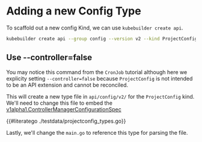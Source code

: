 # Adding a new Config Type

To scaffold out a new config Kind, we can use `kubebuilder create api`.

```bash
kubebuilder create api --group config --version v2 --kind ProjectConfig --resource --controller=false --make=false
```


<aside class="note">

<h1>Use --controller=false</h1>

You may notice this command from the `CronJob` tutorial although here we
explicity setting `--controller=false` because `ProjectConfig` is not
intended to be an API extension and cannot be reconciled.

</aside>

This will create a new type file in `api/config/v2/` for the `ProjectConfig`
kind. We'll need to change this file to embed the 
[v1alpha1.ControllerManagerConfigurationSpec](https://pkg.go.dev/sigs.k8s.io/controller-runtime/pkg/config/v1alpha1/#ControllerManagerConfigurationSpec)

{{#literatego ./testdata/projectconfig_types.go}}

Lastly, we'll change the `main.go` to reference this type for parsing the file.